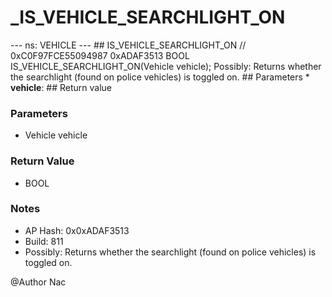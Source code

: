 # _IS_VEHICLE_SEARCHLIGHT_ON

--- ns: VEHICLE --- ## IS_VEHICLE_SEARCHLIGHT_ON  // 0xC0F97FCE55094987 0xADAF3513 BOOL IS_VEHICLE_SEARCHLIGHT_ON(Vehicle vehicle);  Possibly: Returns whether the searchlight (found on police vehicles) is toggled on.  ## Parameters * **vehicle**:  ## Return value

### Parameters
* Vehicle vehicle

### Return Value
* BOOL

### Notes
* AP Hash: 0x0xADAF3513
* Build: 811
* Possibly: Returns whether the searchlight (found on police vehicles) is toggled on.

@Author Nac

